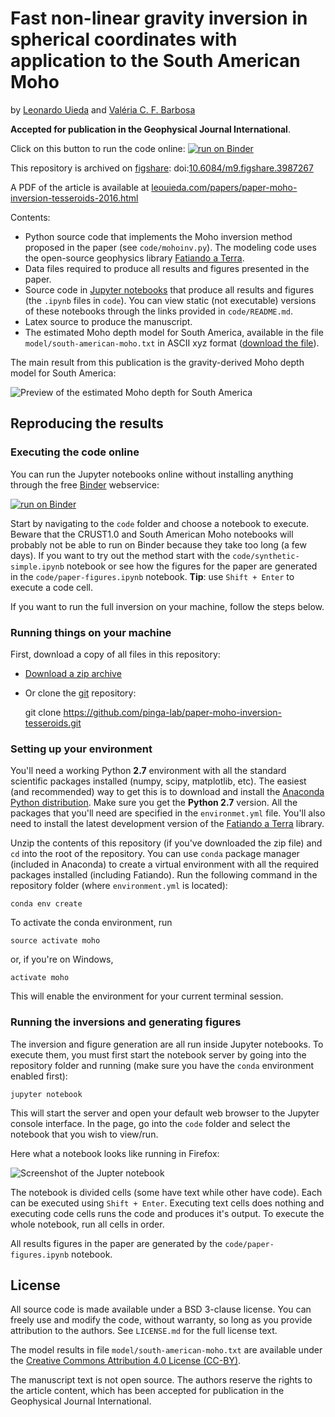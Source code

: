 # Fast non-linear gravity inversion in spherical coordinates with application to the South American Moho

by [Leonardo Uieda](http://www.leouieda.com)
and
[Valéria C. F. Barbosa](http://lattes.cnpq.br/0391036221142471)

**Accepted for publication in the Geophysical Journal International**.

Click on this button to run the code online: [![run on Binder](http://mybinder.org/badge.svg)](http://mybinder.org:/repo/pinga-lab/paper-moho-inversion-tesseroids)

This repository is archived on [figshare](http://figshare.com/): doi:[10.6084/m9.figshare.3987267](https://dx.doi.org/10.6084/m9.figshare.3987267)

A PDF of the article is available at [leouieda.com/papers/paper-moho-inversion-tesseroids-2016.html](http://www.leouieda.com/papers/paper-moho-inversion-tesseroids-2016.html)

Contents:

* Python source code that implements the Moho inversion method proposed in the
  paper (see `code/mohoinv.py`). The modeling code uses the open-source
  geophysics library [Fatiando a Terra](http://www.fatiando.org/).
* Data files required to produce all results and figures presented in the paper.  
* Source code in [Jupyter notebooks](http://jupyter.org/) that produce all
  results and figures (the `.ipynb` files in `code`). You can view static (not
  executable) versions of these notebooks through the links provided in
  `code/README.md`.
* Latex source to produce the manuscript.
* The estimated Moho depth model for South America, available in the file
  `model/south-american-moho.txt` in ASCII xyz format 
  ([download the file](https://raw.githubusercontent.com/pinga-lab/paper-moho-inversion-tesseroids/master/model/south-american-moho.txt)).

The main result from this publication is the gravity-derived Moho depth model
for South America:

![Preview of the estimated Moho depth for South America](https://raw.githubusercontent.com/pinga-lab/paper-moho-inversion-tesseroids/master/model/south-american-moho.jpg?token=AARtIt4v4DyB2aGd81JkbfVlM7sbFqq5ks5W_ClzwA%3D%3D)


## Reproducing the results


### Executing the code online

You can run the Jupyter notebooks online without installing anything
through the free [Binder](http://mybinder.org/) webservice:

[![run on Binder](http://mybinder.org/badge.svg)](http://mybinder.org:/repo/pinga-lab/paper-moho-inversion-tesseroids)

Start by navigating to the `code` folder and choose a notebook to execute.
Beware that the CRUST1.0 and South American Moho notebooks will probably not
be able to run on Binder because they take too long (a few days).
If you want to try out the method start with the `code/synthetic-simple.ipynb`
notebook or see how the figures for the paper are generated in the
`code/paper-figures.ipynb` notebook.
**Tip**: use `Shift + Enter` to execute a code cell.

If you want to run the full inversion on your machine, follow the steps below.


### Running things on your machine

First, download a copy of all files in this repository:

* [Download a zip archive](https://github.com/pinga-lab/paper-moho-inversion-tesseroids/archive/master.zip)
* Or clone the [git](https://git-scm.com/) repository:

    git clone https://github.com/pinga-lab/paper-moho-inversion-tesseroids.git


### Setting up your environment

You'll need a working Python **2.7** environment with all the standard
scientific packages installed (numpy, scipy, matplotlib, etc).  The easiest
(and recommended) way to get this is to download and install the
[Anaconda Python distribution](http://continuum.io/downloads#all).
Make sure you get the **Python 2.7** version.  All the packages that you'll
need are specified in the `environmet.yml` file.  You'll also need to install
the latest development version of the
[Fatiando a Terra](http://www.fatiando.org/) library.

Unzip the contents of this repository (if you've downloaded the zip file) and
`cd` into the root of the repository.  You can use `conda` package manager
(included in Anaconda) to create a virtual environment with all the required
packages installed (including Fatiando). Run the following command in the
repository folder (where `environment.yml` is located):

    conda env create

To activate the conda environment, run

    source activate moho

or, if you're on Windows,

    activate moho

This will enable the environment for your current terminal session.


### Running the inversions and generating figures

The inversion and figure generation are all run inside Jupyter notebooks.  To
execute them, you must first start the notebook server by going into the
repository folder and running (make sure you have the `conda` environment
enabled first):

    jupyter notebook

This will start the server and open your default web browser to the Jupyter
console interface.  In the page, go into the `code` folder and select the
notebook that you wish to view/run.

Here what a notebook looks like running in Firefox:

![Screenshot of the Jupter notebook](https://raw.githubusercontent.com/pinga-lab/paper-moho-inversion-tesseroids/master/screenshot-jupyter-notebook.png?token=AARtIq6LujCeiRLJLIjqQyqAGnV3KS0aks5W_CY1wA%3D%3D)

The notebook is divided cells (some have text while other have code).  Each can
be executed using `Shift + Enter`. Executing text cells does nothing and
executing code cells runs the code and produces it's output.  To execute the
whole notebook, run all cells in order.

All results figures in the paper are generated by the
`code/paper-figures.ipynb` notebook.


## License

All source code is made available under a BSD 3-clause license.  You can freely
use and modify the code, without warranty, so long as you provide attribution
to the authors.  See `LICENSE.md` for the full license text.

The model results in file `model/south-american-moho.txt` are available under
the [Creative Commons Attribution 4.0 License (CC-BY)](https://creativecommons.org/licenses/by/4.0/).

The manuscript text is not open source. The authors reserve the rights to the
article content, which has been accepted for publication in the Geophysical
Journal International.
